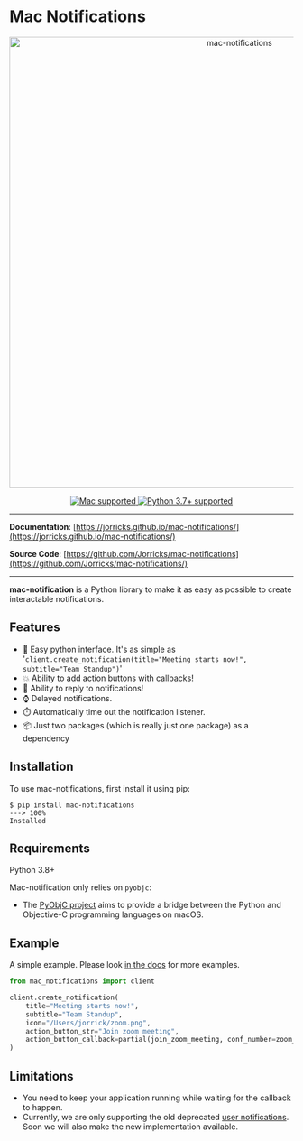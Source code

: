 # Mac Notifications
<p align="center">
  <a href="https://jorricks.github.io/mac-notifications"><img src="mac-notifications.png" alt="mac-notifications" width="800px"></a>
</p>
<p align="center">
<a href="https://www.apple.com/mac/" target="_blank">
    <img src="https://img.shields.io/badge/Platform-mac-blue" alt="Mac supported">
</a>
<a href="https://python.org" target="_blank">
    <img src="https://img.shields.io/badge/Python-3.7%2B-blue" alt="Python 3.7+ supported">
</a>
</p>

---

**Documentation**: [https://jorricks.github.io/mac-notifications/](https://jorricks.github.io/mac-notifications/)

**Source Code**: [https://github.com/Jorricks/mac-notifications](https://github.com/Jorricks/mac-notifications/)

---

**mac-notification** is a Python library to make it as easy as possible to create interactable notifications.

## Features
- 🚀 Easy python interface. It's as simple as '`client.create_notification(title="Meeting starts now!", subtitle="Team Standup")`'
- 💥 Ability to add action buttons with callbacks!
- 📝 Ability to reply to notifications!
- ⌚ Delayed notifications.
- ⏱️ Automatically time out the notification listener.
- 📦 Just two packages (which is really just one package) as a dependency


## Installation
To use mac-notifications, first install it using pip:

<!-- termynal -->
```
$ pip install mac-notifications
---> 100%
Installed
```


## Requirements
Python 3.8+

Mac-notification only relies on `pyobjc`:
- The [PyObjC project](https://pyobjc.readthedocs.io/) aims to provide a bridge between the Python and Objective-C programming languages on macOS.

## Example
A simple example. Please look [in the docs](https://jorricks.github.io/mac-notifications/) for more examples.

```python
from mac_notifications import client

client.create_notification(
    title="Meeting starts now!",
    subtitle="Team Standup",
    icon="/Users/jorrick/zoom.png",
    action_button_str="Join zoom meeting",
    action_button_callback=partial(join_zoom_meeting, conf_number=zoom_conf_number)
)
```


## Limitations
- You need to keep your application running while waiting for the callback to happen.
- Currently, we are only supporting the old deprecated [user notifications](https://developer.apple.com/documentation/foundation/nsusernotification). Soon we will also make the new implementation available.
